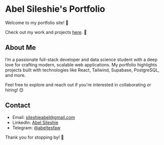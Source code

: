 # Abel Sileshie's Portfolio

Welcome to my portfolio site! 🌟

Check out my work and projects [here](https://abelsileshie.github.io). 🚀

## About Me

I’m a passionate full-stack developer and data science student with a deep love for crafting modern, scalable web applications. My portfolio highlights projects built with technologies like React, Tailwind, Supabase, PostgreSQL, and more.

Feel free to explore and reach out if you're interested in collaborating or hiring! 😊

## Contact

- Email: [sileshieabel@gmail.com](mailto:sileshieabel@gmail.com)
- LinkedIn: [Abel Sileshie](https://www.linkedin.com/in/abelsileshie)
- Telegram: [@abeltesfaw](https://t.me/abeltesfaw)

Thank you for stopping by! 🙏
